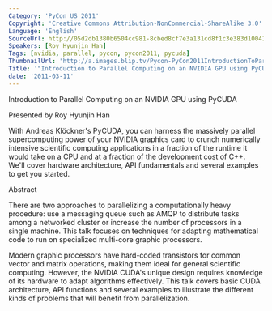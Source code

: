 ```yaml
---
Category: 'PyCon US 2011'
Copyright: 'Creative Commons Attribution-NonCommercial-ShareAlike 3.0'
Language: 'English'
SourceUrl: http://05d2db1380b6504cc981-8cbed8cf7e3a131cd8f1c3e383d10041.r93.cf2.rackcdn.com/pycon-us-2011/436_introduction-to-parallel-computing-on-an-nvidia-gpu-using-pycuda.mp4
Speakers: [Roy Hyunjin Han]
Tags: [nvidia, parallel, pycon, pycon2011, pycuda]
ThumbnailUrl: 'http://a.images.blip.tv/Pycon-PyCon2011IntroductionToParallelComputingOnAnNVIDIAGPUU724.png'
Title: '"Introduction to Parallel Computing on an NVIDIA GPU using PyCUDA"'
date: '2011-03-11'
---
```

Introduction to Parallel Computing on an NVIDIA GPU using PyCUDA

Presented by Roy Hyunjin Han

With Andreas Klöckner's PyCUDA, you can harness the massively parallel
supercomputing power of your NVIDIA graphics card to crunch numerically
intensive scientific computing applications in a fraction of the runtime it
would take on a CPU and at a fraction of the development cost of C++. We'll
cover hardware architecture, API fundamentals and several examples to get you
started.

Abstract

There are two approaches to parallelizing a computationally heavy procedure:
use a messaging queue such as AMQP to distribute tasks among a networked
cluster or increase the number of processors in a single machine. This talk
focuses on techniques for adapting mathematical code to run on specialized
multi-core graphic processors.

Modern graphic processors have hard-coded transistors for common vector and
matrix operations, making them ideal for general scientific computing.
However, the NVIDIA CUDA's unique design requires knowledge of its hardware to
adapt algorithms effectively. This talk covers basic CUDA architecture, API
functions and several examples to illustrate the different kinds of problems
that will benefit from parallelization.

